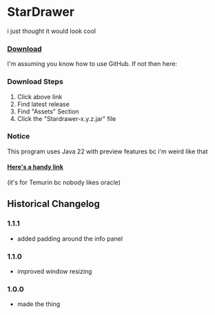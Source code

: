 # StarDrawer

i just thought it would look cool

### [Download](https://github.com/Canary-Prism/StarDrawer/releases/)

I'm assuming you know how to use GitHub. If not then here:

### Download Steps

1. Click above link
2. Find latest release
3. Find "Assets" Section
4. Click the "Stardrawer-x.y.z.jar" file

### Notice

This program uses Java 22 with preview features bc i'm weird like that

#### [Here's a handy link](https://adoptium.net/temurin/releases/?version=22)

(it's for Temurin bc nobody likes oracle)


## Historical Changelog

### 1.1.1
- added padding around the info panel

### 1.1.0
- improved window resizing

### 1.0.0
- made the thing